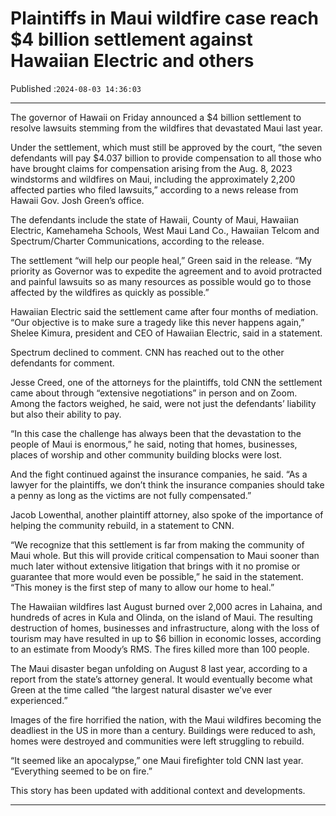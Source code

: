 # Plaintiffs in Maui wildfire case reach $4 billion settlement against Hawaiian Electric and others

Published :`2024-08-03 14:36:03`

---

The governor of Hawaii on Friday announced a $4 billion settlement to resolve lawsuits stemming from the wildfires that devastated Maui last year.

Under the settlement, which must still be approved by the court, “the seven defendants will pay $4.037 billion to provide compensation to all those who have brought claims for compensation arising from the Aug. 8, 2023 windstorms and wildfires on Maui, including the approximately 2,200 affected parties who filed lawsuits,” according to a news release from Hawaii Gov. Josh Green’s office.

The defendants include the state of Hawaii, County of Maui, Hawaiian Electric, Kamehameha Schools, West Maui Land Co., Hawaiian Telcom and Spectrum/Charter Communications, according to the release.

The settlement “will help our people heal,” Green said in the release. “My priority as Governor was to expedite the agreement and to avoid protracted and painful lawsuits so as many resources as possible would go to those affected by the wildfires as quickly as possible.”

Hawaiian Electric said the settlement came after four months of mediation. “Our objective is to make sure a tragedy like this never happens again,” Shelee Kimura, president and CEO of Hawaiian Electric, said in a statement.

Spectrum declined to comment. CNN has reached out to the other defendants for comment.

Jesse Creed, one of the attorneys for the plaintiffs, told CNN the settlement came about through “extensive negotiations” in person and on Zoom. Among the factors weighed, he said, were not just the defendants’ liability but also their ability to pay.

“In this case the challenge has always been that the devastation to the people of Maui is enormous,” he said, noting that homes, businesses, places of worship and other community building blocks were lost.

And the fight continued against the insurance companies, he said. “As a lawyer for the plaintiffs, we don’t think the insurance companies should take a penny as long as the victims are not fully compensated.”

Jacob Lowenthal, another plaintiff attorney, also spoke of the importance of helping the community rebuild, in a statement to CNN.

“We recognize that this settlement is far from making the community of Maui whole. But this will provide critical compensation to Maui sooner than much later without extensive litigation that brings with it no promise or guarantee that more would even be possible,” he said in the statement. “This money is the first step of many to allow our home to heal.”

The Hawaiian wildfires last August burned over 2,000 acres in Lahaina, and hundreds of acres in Kula and Olinda, on the island of Maui. The resulting destruction of homes, businesses and infrastructure, along with the loss of tourism may have resulted in up to $6 billion in economic losses, according to an estimate from Moody’s RMS. The fires killed more than 100 people.

The Maui disaster began unfolding on August 8 last year, according to a report from the state’s attorney general. It would eventually become what Green at the time called “the largest natural disaster we’ve ever experienced.”

Images of the fire horrified the nation, with the Maui wildfires becoming the deadliest in the US in more than a century. Buildings were reduced to ash, homes were destroyed and communities were left struggling to rebuild.

“It seemed like an apocalypse,” one Maui firefighter told CNN last year. “Everything seemed to be on fire.”

This story has been updated with additional context and developments.

---

